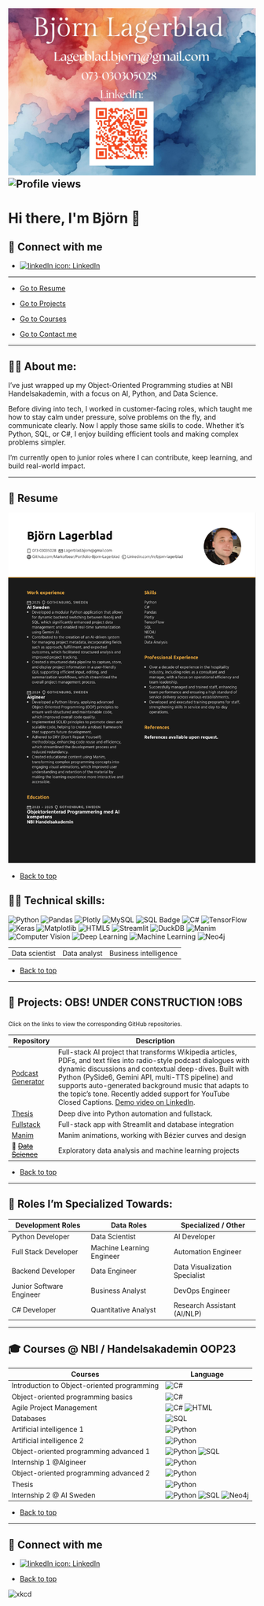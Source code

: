 <h2 id="back-to-top">

![front](assets/frontcard2.png)
![Profile views](https://komarev.com/ghpvc/?username=Markofbear)

# Hi there, I'm Björn 👋


<h2 id="contact-me">🤝 Connect with me</h2>

- [![linkedIn icon](assets/linkedIn-icon.png): LinkedIn][linkedin]

[linkedin]: https://www.linkedin.com/in/bjorn-lagerblad

---

* [Go to Resume](#Resume)

* [Go to Projects](#projects-wip-section)

* [Go to  Courses](#Courses)

* [Go to Contact me](#contact-me)

---
## 🧑‍💼 About me:

I’ve just wrapped up my Object-Oriented Programming studies at NBI Handelsakademin, with a focus on AI, Python, and Data Science.

Before diving into tech, I worked in customer-facing roles, which taught me how to stay calm under pressure, solve problems on the fly, and communicate clearly. Now I apply those same skills to code. Whether it’s Python, SQL, or C#, I enjoy building efficient tools and making complex problems simpler.

I’m currently open to junior roles where I can contribute, keep learning, and build real-world impact.


---
<h2 id="Resume">📓 Resume</h2>

![Resume](assets/BjornLagerbladCV.png)

* [Back to top](#back-to-top)



## 🧑‍💻 Technical skills:

![Python](https://img.shields.io/badge/python-3670A0?style=for-the-badge&logo=python&logoColor=ffdd54)
![Pandas](https://img.shields.io/badge/pandas-%23150458.svg?style=for-the-badge&logo=pandas&logoColor=white)
![Plotly](https://img.shields.io/badge/Plotly-%233F4F75.svg?style=for-the-badge&logo=plotly&logoColor=white)
![MySQL](https://img.shields.io/badge/mysql-4479A1.svg?style=for-the-badge&logo=mysql&logoColor=white)
![SQL Badge](https://img.shields.io/badge/SQL-yellow?style=for-the-badge&logo=MySQL&logoColor=black)
![C#](https://img.shields.io/badge/c%23-%23239120.svg?style=for-the-badge&logo=csharp&logoColor=white)
![TensorFlow](https://img.shields.io/badge/TensorFlow-%23FF6F00.svg?style=for-the-badge&logo=TensorFlow&logoColor=white)
![Keras](https://img.shields.io/badge/Keras-%23D00000.svg?style=for-the-badge&logo=Keras&logoColor=white)
![Matplotlib](https://img.shields.io/badge/Matplotlib-%23ffffff.svg?style=for-the-badge&logo=Matplotlib&logoColor=black)
![HTML5](https://img.shields.io/badge/HTML5-E34F26?style=for-the-badge&logo=html5&logoColor=white)
![Streamlit](https://img.shields.io/badge/Streamlit-FF4B4B?style=for-the-badge&logo=streamlit&logoColor=white)
![DuckDB](https://img.shields.io/badge/DuckDB-ffd500?style=for-the-badge&logo=duckduckgo&logoColor=black)
![Manim](https://img.shields.io/badge/Manim-1f202c?style=for-the-badge&logo=manim&logoColor=white)
![Computer Vision](https://img.shields.io/badge/Computer%20Vision-blue?style=for-the-badge&logo=opencv&logoColor=white)
![Deep Learning](https://img.shields.io/badge/Deep%20Learning-orange?style=for-the-badge&logo=tensorflow&logoColor=white)
![Machine Learning](https://img.shields.io/badge/Machine%20Learning-brightgreen?style=for-the-badge&logo=apachespark&logoColor=white)
![Neo4j](https://img.shields.io/badge/Neo4j-008CC1?style=for-the-badge&logo=neo4j&logoColor=white)



<table>
  <tr>
    <td>Data scientist</td>
    <td>Data analyst</td>
    <td>Business intelligence</td>
  </tr>
</table>

* [Back to top](#back-to-top)


---

<h2 id="projects-wip-section">💼 Projects: OBS! UNDER CONSTRUCTION !OBS</h2>

<sub>Click on the links to view the corresponding GitHub repositories.</sub>

| Repository | Description |
| --- | --- |
| [Podcast Generator][podcast]|Full-stack AI project that transforms Wikipedia articles, PDFs, and text files into radio-style podcast dialogues with dynamic discussions and contextual deep-dives. Built with Python (PySide6, Gemini API, multi-TTS pipeline) and supports auto-generated background music that adapts to the topic’s tone. Recently added support for YouTube Closed Captions. [Demo video on LinkedIn](https://www.linkedin.com/posts/bjorn-lagerblad_opentowork-opentowork-python-activity-7328735576239603713-BCtP?utm_source=social_share_send&utm_medium=member_desktop_web&rcm=ACoAAAw8ppQBlF2AWJEGk7GuBtXNCKCC6DNZEBo). |
| [Thesis][thesis] | Deep dive into Python automation and fullstack.  |
| [Fullstack][fullstack] | Full-stack app with Streamlit and database integration |
| [Manim][manim] | Manim animations, working with Bézier curves and design | 
|🚧 ~~[Data Science][data-science]~~ | Exploratory data analysis and machine learning projects |



[manim]: https://github.com/Markofbear/ManimTraining
[fullstack]: https://bjornyoutubedata.streamlit.app/
[pandas]: #link
[data-science]: #link
[matplotlib]: #link
[thesis]: https://github.com/Markofbear/Degree_project
[podcast]: https://github.com/Markofbear/Podcast-Generator

* [Back to top](#back-to-top)

---

## 🔭 Roles I’m Specialized Towards:

| **Development Roles**       | **Data Roles**               | **Specialized / Other**        |
|-----------------------------|------------------------------|--------------------------------|
| Python Developer            | Data Scientist               | AI Developer                   |
| Full Stack Developer        | Machine Learning Engineer    | Automation Engineer            |
| Backend Developer           | Data Engineer                | Data Visualization Specialist  |
| Junior Software Engineer    | Business Analyst             | DevOps Engineer                |
| C# Developer                | Quantitative Analyst         | Research Assistant (AI/NLP)    |

---
<h2 id="Courses">🎓 Courses @ NBI / Handelsakademin OOP23</h2>

<table>
    <thead>
        <th>Courses</th>
        <th>Language</th>
    </thead>
    <tr>
        <td>Introduction to Object-oriented programming</td>
        <td><img src="https://img.shields.io/badge/c%23-%23239120.svg?style=for-the-badge&logo=csharp&logoColor=white" alt="C#"></td>
    </tr>
    <tr>
        <td>Object-oriented programming basics</td>
        <td><img src="https://img.shields.io/badge/c%23-%23239120.svg?style=for-the-badge&logo=csharp&logoColor=white" alt="C#"></td>
    </tr>
    <tr>
        <td>Agile Project Management</td>
        <td>
            <img alt="C#" src="https://img.shields.io/badge/c%23-%23239120.svg?style=for-the-badge&logo=csharp&logoColor=white">
            <img alt="HTML" src="https://img.shields.io/badge/HTML-lightgreen?style=for-the-badge&color=red">
        </td>
    </tr>
    <tr>
        <td>Databases</td>
        <td><img alt="SQL" src="https://img.shields.io/badge/SQL-lightgreen?style=for-the-badge&color=yellow"></td>
    </tr>
    <tr>
        <td>Artificial intelligence 1</td>
        <td><img alt="Python" src="https://img.shields.io/badge/python-3670A0?style=for-the-badge&logo=python&logoColor=ffdd54"></td>
    </tr>
    <tr>
        <td>Artificial intelligence 2</td>
        <td><img alt="Python" src="https://img.shields.io/badge/python-3670A0?style=for-the-badge&logo=python&logoColor=ffdd54"></td>
    </tr>
    <tr>
        <td>Object-oriented programming advanced 1</td>
        <td>
            <img alt="Python" src="https://img.shields.io/badge/python-3670A0?style=for-the-badge&logo=python&logoColor=ffdd54">
            <img alt="SQL" src="https://img.shields.io/badge/SQL-lightgreen?style=for-the-badge&color=yellow">
        </td>
    </tr>
    <tr>
        <td>Internship 1 @AIgineer</td>
        <td><img alt="Python" src="https://img.shields.io/badge/python-3670A0?style=for-the-badge&logo=python&logoColor=ffdd54"></td>
    </tr>
    <tr>
        <td>Object-oriented programming advanced 2</td>
        <td><img alt="Python" src="https://img.shields.io/badge/python-3670A0?style=for-the-badge&logo=python&logoColor=ffdd54"></td>
    </tr>
    <tr>
        <td>Thesis</td>
        <td><img alt="Python" src="https://img.shields.io/badge/python-3670A0?style=for-the-badge&logo=python&logoColor=ffdd54"></td>
    </tr>
    <tr>
        <td>Internship 2 @ AI Sweden</td>
        <td><img alt="Python" src="https://img.shields.io/badge/python-3670A0?style=for-the-badge&logo=python&logoColor=ffdd54">
        <img alt="SQL" src="https://img.shields.io/badge/SQL-lightgreen?style=for-the-badge&color=yellow">
        <img alt="Neo4j" src="https://img.shields.io/badge/Neo4j-008CC1?style=for-the-badge&logo=neo4j&logoColor=white">        
        </td>    </tr>
</table>



* [Back to top](#back-to-top)

---
<h2 id="contact-me">🤝 Connect with me</h2>

- [![linkedIn icon](assets/linkedIn-icon.png): LinkedIn][linkedin]

[linkedin]: https://www.linkedin.com/in/bjorn-lagerblad

* [Back to top](#back-to-top)

![xkcd](assets/good_code_xkcd.png)
